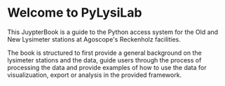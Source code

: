 # Welcome to PyLysiLab

This JuypterBook is a guide to the Python access system for the Old and New Lysimeter stations at Agoscope's Reckenholz facilities.

The book is structured to first provide a general background on the lysimeter stations and the data, guide users through the process of processing the data and provide examples of how to use the data for visualizuation, export or analysis in the provided framework.

```{tableofcontents}
```
